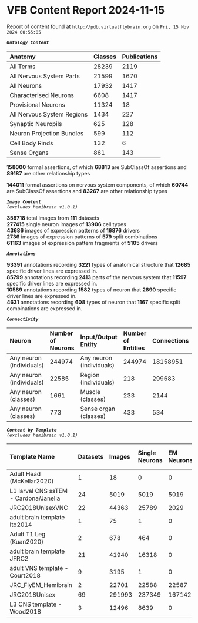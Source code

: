 
VFB Content Report 2024-11-15
=============================


Report of content found at ``http://pdb.virtualflybrain.org`` on ``Fri, 15 Nov 2024 00:55:05``  
  
***``Ontology Content``***  

|Anatomy|Classes|Publications|
| :--- | :--- | :--- |
|All Terms|28239|2119|
|All Nervous System Parts|21599|1670|
|All Neurons|17932|1417|
|Characterised Neurons|6608|1417|
|Provisional Neurons|11324|18|
|All Nervous System Regions|1434|227|
|Synaptic Neuropils|625|128|
|Neuron Projection Bundles|599|112|
|Cell Body Rinds|132|6|
|Sense Organs|861|143|
  
  
**158000** formal assertions, of which **68813** are SubClassOf assertions and **89187** are other relationship types  
  
**144011** formal assertions on nervous system components, of which **60744** are SubClassOf assertions and **83267** are other relationship types  
  
***``Image Content``***  
*``(excludes hemibrain v1.0.1)``*  
  
**358718** total images from **111** datasets  
**277415** single neuron images of **13906** cell types  
**43686** images of expression patterns of **16876** drivers  
**2736** images of expression patterns of **579** split combinations  
**61163** images of expression pattern fragments of **5105** drivers  
  
***``Annotations``***  
  
**93391** annotations recording **3221** types of anatomical structure that **12685** specific driver lines are expressed in.  
**85799** annotations recording **2413** parts of the nervous system that **11597** specific driver lines are expressed in.  
**10589** annotations recording **1582** types of neuron that **2890** specific driver lines are expressed in.  
**4631** annotations recording **608** types of neuron that **1167** specific split combinations are expressed in.  
  
***``Connectivity``***  

|Neuron|Number of Neurons|Input/Output Entity|Number of Entities|Connections|
| :--- | :--- | :--- | :--- | :--- |
|Any neuron (individuals)|244974|Any neuron (individuals)|244974|18158951|
|Any neuron (individuals)|22585|Region (individuals)|218|299683|
|Any neuron (classes)|1661|Muscle (classes)|233|2144|
|Any neuron (classes)|773|Sense organ (classes)|433|534|
  
  
  
***``Content by Template``***  
*``(excludes hemibrain v1.0.1)``*  

|Template Name|Datasets|Images|Single Neurons|EM Neurons|Full Expression Patterns|Split Expression Patterns|Partial Expression Patterns|Painted domains|
| :--- | :--- | :--- | :--- | :--- | :--- | :--- | :--- | :--- |
|Adult Head (McKellar2020)|1|18|0|0|0|0|0|0|
|L1 larval CNS ssTEM - Cardona/Janelia|24|5019|5019|5019|0|0|0|0|
|JRC2018UnisexVNC|22|44363|25789|2029|8314|625|10240|23780|
|adult brain template Ito2014|1|75|1|0|0|0|0|75|
|Adult T1 Leg (Kuan2020)|2|678|464|0|0|0|0|4|
|adult brain template JFRC2|21|41940|16318|0|25272|600|16127|58|
|adult VNS template - Court2018|9|3195|1|0|3171|480|0|22|
|JRC_FlyEM_Hemibrain|2|22701|22588|22587|0|0|0|114|
|JRC2018Unisex|69|291993|237349|167142|31655|1632|38796|46|
|L3 CNS template - Wood2018|3|12496|8639|0|0|0|12178|255|
  
